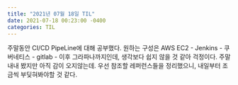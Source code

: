 ```yaml
---
title: "2021년 07월 18일 TIL"
date: 2021-07-18 00:23:00 -0400
categories: TIL
---
```


주말동안 CI/CD PipeLine에 대해 공부했다.
원하는 구성은 AWS EC2 - Jenkins - 쿠버네티스 - gitlab - 이후 그라파나까지인데, 생각보다 쉽지 않을 것 같아 걱정이다.
주말 내내 봤지만 아직 감이 오지않는데. 우선 참조할 레퍼런스들을 정리했으니, 내일부터 조금씩 부딪혀봐야할 것 같다.
